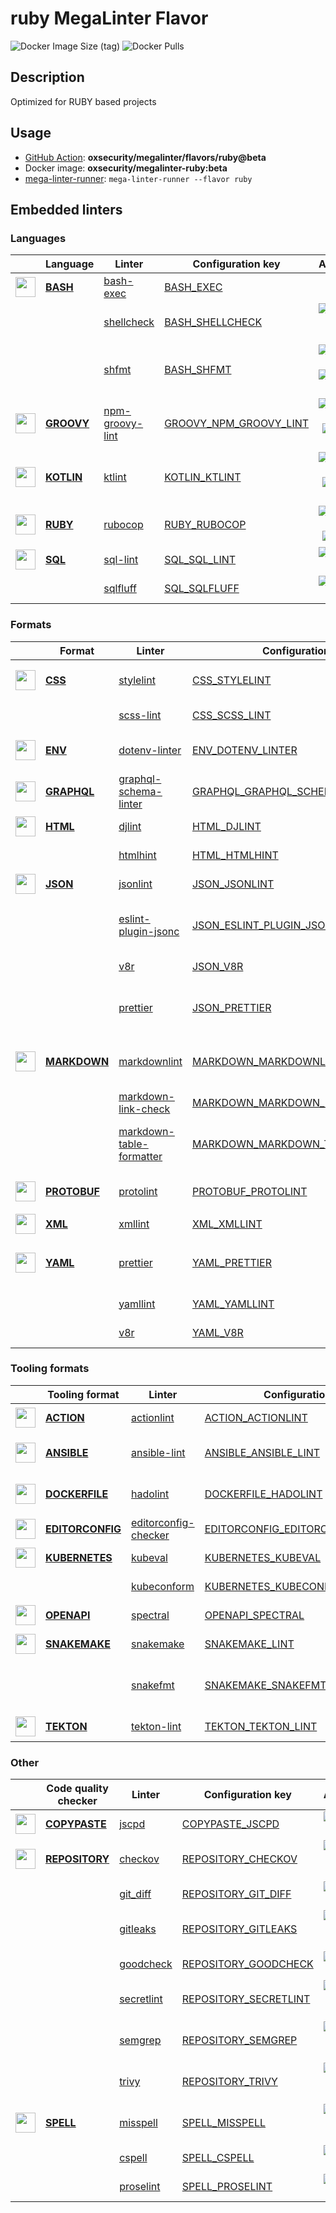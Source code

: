 # ruby MegaLinter Flavor

![Docker Image Size (tag)](https://img.shields.io/docker/image-size/oxsecurity/megalinter-ruby/beta)
![Docker Pulls](https://img.shields.io/docker/pulls/oxsecurity/megalinter-ruby)

## Description

Optimized for RUBY based projects

## Usage

- [GitHub Action](https://oxsecurity.github.io/megalinter/beta/installation/#github-action): **oxsecurity/megalinter/flavors/ruby@beta**
- Docker image: **oxsecurity/megalinter-ruby:beta**
- [mega-linter-runner](https://oxsecurity.github.io/megalinter/beta/mega-linter-runner/): `mega-linter-runner --flavor ruby`

## Embedded linters

### Languages

|                                                                             <!-- -->                                                                             | Language                                                                       | Linter                                                                                              | Configuration key                                                                                          |                                                                                                                     Additional                                                                                                                      |
|:----------------------------------------------------------------------------------------------------------------------------------------------------------------:|--------------------------------------------------------------------------------|-----------------------------------------------------------------------------------------------------|------------------------------------------------------------------------------------------------------------|:---------------------------------------------------------------------------------------------------------------------------------------------------------------------------------------------------------------------------------------------------:|
|  <img src="https://github.com/oxsecurity/megalinter/raw/main/docs/assets/icons/bash.ico" alt="" height="32px" class="megalinter-icon"></a> <!-- linter-icon -->  | [**BASH**](https://oxsecurity.github.io/megalinter/beta/descriptors/bash/)     | [bash-exec](https://oxsecurity.github.io/megalinter/beta/descriptors/bash_bash_exec/)               | [BASH_EXEC](https://oxsecurity.github.io/megalinter/beta/descriptors/bash_bash_exec/)                      |                                                                                                                                                                                                                                                     |
|                                                                  <!-- --> <!-- linter-icon -->                                                                   |                                                                                | [shellcheck](https://oxsecurity.github.io/megalinter/beta/descriptors/bash_shellcheck/)             | [BASH_SHELLCHECK](https://oxsecurity.github.io/megalinter/beta/descriptors/bash_shellcheck/)               |                                [![GitHub stars](https://img.shields.io/github/stars/koalaman/shellcheck?cacheSeconds=3600)](https://github.com/koalaman/shellcheck) ![sarif](https://shields.io/badge/-SARIF-orange)                                |
|                                                                  <!-- --> <!-- linter-icon -->                                                                   |                                                                                | [shfmt](https://oxsecurity.github.io/megalinter/beta/descriptors/bash_shfmt/)                       | [BASH_SHFMT](https://oxsecurity.github.io/megalinter/beta/descriptors/bash_shfmt/)                         |                                        [![GitHub stars](https://img.shields.io/github/stars/mvdan/sh?cacheSeconds=3600)](https://github.com/mvdan/sh) ![formatter](https://shields.io/badge/-format-yellow)                                         |
| <img src="https://github.com/oxsecurity/megalinter/raw/main/docs/assets/icons/groovy.ico" alt="" height="32px" class="megalinter-icon"></a> <!-- linter-icon --> | [**GROOVY**](https://oxsecurity.github.io/megalinter/beta/descriptors/groovy/) | [npm-groovy-lint](https://oxsecurity.github.io/megalinter/beta/descriptors/groovy_npm_groovy_lint/) | [GROOVY_NPM_GROOVY_LINT](https://oxsecurity.github.io/megalinter/beta/descriptors/groovy_npm_groovy_lint/) | [![GitHub stars](https://img.shields.io/github/stars/nvuillam/npm-groovy-lint?cacheSeconds=3600)](https://github.com/nvuillam/npm-groovy-lint) ![autofix](https://shields.io/badge/-autofix-green) ![sarif](https://shields.io/badge/-SARIF-orange) |
| <img src="https://github.com/oxsecurity/megalinter/raw/main/docs/assets/icons/kotlin.ico" alt="" height="32px" class="megalinter-icon"></a> <!-- linter-icon --> | [**KOTLIN**](https://oxsecurity.github.io/megalinter/beta/descriptors/kotlin/) | [ktlint](https://oxsecurity.github.io/megalinter/beta/descriptors/kotlin_ktlint/)                   | [KOTLIN_KTLINT](https://oxsecurity.github.io/megalinter/beta/descriptors/kotlin_ktlint/)                   |         [![GitHub stars](https://img.shields.io/github/stars/pinterest/ktlint?cacheSeconds=3600)](https://github.com/pinterest/ktlint) ![autofix](https://shields.io/badge/-autofix-green) ![sarif](https://shields.io/badge/-SARIF-orange)         |
|  <img src="https://github.com/oxsecurity/megalinter/raw/main/docs/assets/icons/ruby.ico" alt="" height="32px" class="megalinter-icon"></a> <!-- linter-icon -->  | [**RUBY**](https://oxsecurity.github.io/megalinter/beta/descriptors/ruby/)     | [rubocop](https://oxsecurity.github.io/megalinter/beta/descriptors/ruby_rubocop/)                   | [RUBY_RUBOCOP](https://oxsecurity.github.io/megalinter/beta/descriptors/ruby_rubocop/)                     |                               [![GitHub stars](https://img.shields.io/github/stars/rubocop-hq/rubocop?cacheSeconds=3600)](https://github.com/rubocop-hq/rubocop) ![autofix](https://shields.io/badge/-autofix-green)                                |
|  <img src="https://github.com/oxsecurity/megalinter/raw/main/docs/assets/icons/sql.ico" alt="" height="32px" class="megalinter-icon"></a> <!-- linter-icon -->   | [**SQL**](https://oxsecurity.github.io/megalinter/beta/descriptors/sql/)       | [sql-lint](https://oxsecurity.github.io/megalinter/beta/descriptors/sql_sql_lint/)                  | [SQL_SQL_LINT](https://oxsecurity.github.io/megalinter/beta/descriptors/sql_sql_lint/)                     |                                                       [![GitHub stars](https://img.shields.io/github/stars/joereynolds/sql-lint?cacheSeconds=3600)](https://github.com/joereynolds/sql-lint)                                                        |
|                                                                  <!-- --> <!-- linter-icon -->                                                                   |                                                                                | [sqlfluff](https://oxsecurity.github.io/megalinter/beta/descriptors/sql_sqlfluff/)                  | [SQL_SQLFLUFF](https://oxsecurity.github.io/megalinter/beta/descriptors/sql_sqlfluff/)                     |                                                          [![GitHub stars](https://img.shields.io/github/stars/sqlfluff/sqlfluff?cacheSeconds=3600)](https://github.com/sqlfluff/sqlfluff)                                                           |

### Formats

|                                                                              <!-- -->                                                                              | Format                                                                             | Linter                                                                                                                  | Configuration key                                                                                                                |                                                                                                                          Additional                                                                                                                           |
|:------------------------------------------------------------------------------------------------------------------------------------------------------------------:|------------------------------------------------------------------------------------|-------------------------------------------------------------------------------------------------------------------------|----------------------------------------------------------------------------------------------------------------------------------|:-------------------------------------------------------------------------------------------------------------------------------------------------------------------------------------------------------------------------------------------------------------:|
|   <img src="https://github.com/oxsecurity/megalinter/raw/main/docs/assets/icons/css.ico" alt="" height="32px" class="megalinter-icon"></a> <!-- linter-icon -->    | [**CSS**](https://oxsecurity.github.io/megalinter/beta/descriptors/css/)           | [stylelint](https://oxsecurity.github.io/megalinter/beta/descriptors/css_stylelint/)                                    | [CSS_STYLELINT](https://oxsecurity.github.io/megalinter/beta/descriptors/css_stylelint/)                                         |                                   [![GitHub stars](https://img.shields.io/github/stars/stylelint/stylelint?cacheSeconds=3600)](https://github.com/stylelint/stylelint) ![autofix](https://shields.io/badge/-autofix-green)                                    |
|                                                                   <!-- --> <!-- linter-icon -->                                                                    |                                                                                    | [scss-lint](https://oxsecurity.github.io/megalinter/beta/descriptors/css_scss_lint/)                                    | [CSS_SCSS_LINT](https://oxsecurity.github.io/megalinter/beta/descriptors/css_scss_lint/)                                         |                                                                   [![GitHub stars](https://img.shields.io/github/stars/sds/scss-lint?cacheSeconds=3600)](https://github.com/sds/scss-lint)                                                                    |
|   <img src="https://github.com/oxsecurity/megalinter/raw/main/docs/assets/icons/env.ico" alt="" height="32px" class="megalinter-icon"></a> <!-- linter-icon -->    | [**ENV**](https://oxsecurity.github.io/megalinter/beta/descriptors/env/)           | [dotenv-linter](https://oxsecurity.github.io/megalinter/beta/descriptors/env_dotenv_linter/)                            | [ENV_DOTENV_LINTER](https://oxsecurity.github.io/megalinter/beta/descriptors/env_dotenv_linter/)                                 |                           [![GitHub stars](https://img.shields.io/github/stars/dotenv-linter/dotenv-linter?cacheSeconds=3600)](https://github.com/dotenv-linter/dotenv-linter) ![autofix](https://shields.io/badge/-autofix-green)                            |
| <img src="https://github.com/oxsecurity/megalinter/raw/main/docs/assets/icons/graphql.ico" alt="" height="32px" class="megalinter-icon"></a> <!-- linter-icon -->  | [**GRAPHQL**](https://oxsecurity.github.io/megalinter/beta/descriptors/graphql/)   | [graphql-schema-linter](https://oxsecurity.github.io/megalinter/beta/descriptors/graphql_graphql_schema_linter/)        | [GRAPHQL_GRAPHQL_SCHEMA_LINTER](https://oxsecurity.github.io/megalinter/beta/descriptors/graphql_graphql_schema_linter/)         |                                                  [![GitHub stars](https://img.shields.io/github/stars/cjoudrey/graphql-schema-linter?cacheSeconds=3600)](https://github.com/cjoudrey/graphql-schema-linter)                                                   |
|   <img src="https://github.com/oxsecurity/megalinter/raw/main/docs/assets/icons/html.ico" alt="" height="32px" class="megalinter-icon"></a> <!-- linter-icon -->   | [**HTML**](https://oxsecurity.github.io/megalinter/beta/descriptors/html/)         | [djlint](https://oxsecurity.github.io/megalinter/beta/descriptors/html_djlint/)                                         | [HTML_DJLINT](https://oxsecurity.github.io/megalinter/beta/descriptors/html_djlint/)                                             |                                                     [![GitHub stars](https://img.shields.io/github/stars/Riverside-Healthcare/djlint?cacheSeconds=3600)](https://github.com/Riverside-Healthcare/djlint)                                                      |
|                                                                   <!-- --> <!-- linter-icon -->                                                                    |                                                                                    | [htmlhint](https://oxsecurity.github.io/megalinter/beta/descriptors/html_htmlhint/)                                     | [HTML_HTMLHINT](https://oxsecurity.github.io/megalinter/beta/descriptors/html_htmlhint/)                                         |                                                               [![GitHub stars](https://img.shields.io/github/stars/htmlhint/HTMLHint?cacheSeconds=3600)](https://github.com/htmlhint/HTMLHint)                                                                |
|   <img src="https://github.com/oxsecurity/megalinter/raw/main/docs/assets/icons/json.ico" alt="" height="32px" class="megalinter-icon"></a> <!-- linter-icon -->   | [**JSON**](https://oxsecurity.github.io/megalinter/beta/descriptors/json/)         | [jsonlint](https://oxsecurity.github.io/megalinter/beta/descriptors/json_jsonlint/)                                     | [JSON_JSONLINT](https://oxsecurity.github.io/megalinter/beta/descriptors/json_jsonlint/)                                         |                                                                [![GitHub stars](https://img.shields.io/github/stars/prantlf/jsonlint?cacheSeconds=3600)](https://github.com/prantlf/jsonlint)                                                                 |
|                                                                   <!-- --> <!-- linter-icon -->                                                                    |                                                                                    | [eslint-plugin-jsonc](https://oxsecurity.github.io/megalinter/beta/descriptors/json_eslint_plugin_jsonc/)               | [JSON_ESLINT_PLUGIN_JSONC](https://oxsecurity.github.io/megalinter/beta/descriptors/json_eslint_plugin_jsonc/)                   | [![GitHub stars](https://img.shields.io/github/stars/ota-meshi/eslint-plugin-jsonc?cacheSeconds=3600)](https://github.com/ota-meshi/eslint-plugin-jsonc) ![autofix](https://shields.io/badge/-autofix-green) ![sarif](https://shields.io/badge/-SARIF-orange) |
|                                                                   <!-- --> <!-- linter-icon -->                                                                    |                                                                                    | [v8r](https://oxsecurity.github.io/megalinter/beta/descriptors/json_v8r/)                                               | [JSON_V8R](https://oxsecurity.github.io/megalinter/beta/descriptors/json_v8r/)                                                   |                                                                    [![GitHub stars](https://img.shields.io/github/stars/chris48s/v8r?cacheSeconds=3600)](https://github.com/chris48s/v8r)                                                                     |
|                                                                   <!-- --> <!-- linter-icon -->                                                                    |                                                                                    | [prettier](https://oxsecurity.github.io/megalinter/beta/descriptors/json_prettier/)                                     | [JSON_PRETTIER](https://oxsecurity.github.io/megalinter/beta/descriptors/json_prettier/)                                         |                                    [![GitHub stars](https://img.shields.io/github/stars/prettier/prettier?cacheSeconds=3600)](https://github.com/prettier/prettier) ![formatter](https://shields.io/badge/-format-yellow)                                     |
| <img src="https://github.com/oxsecurity/megalinter/raw/main/docs/assets/icons/markdown.ico" alt="" height="32px" class="megalinter-icon"></a> <!-- linter-icon --> | [**MARKDOWN**](https://oxsecurity.github.io/megalinter/beta/descriptors/markdown/) | [markdownlint](https://oxsecurity.github.io/megalinter/beta/descriptors/markdown_markdownlint/)                         | [MARKDOWN_MARKDOWNLINT](https://oxsecurity.github.io/megalinter/beta/descriptors/markdown_markdownlint/)                         |                              [![GitHub stars](https://img.shields.io/github/stars/DavidAnson/markdownlint?cacheSeconds=3600)](https://github.com/DavidAnson/markdownlint) ![formatter](https://shields.io/badge/-format-yellow)                               |
|                                                                   <!-- --> <!-- linter-icon -->                                                                    |                                                                                    | [markdown-link-check](https://oxsecurity.github.io/megalinter/beta/descriptors/markdown_markdown_link_check/)           | [MARKDOWN_MARKDOWN_LINK_CHECK](https://oxsecurity.github.io/megalinter/beta/descriptors/markdown_markdown_link_check/)           |                                                       [![GitHub stars](https://img.shields.io/github/stars/tcort/markdown-link-check?cacheSeconds=3600)](https://github.com/tcort/markdown-link-check)                                                        |
|                                                                   <!-- --> <!-- linter-icon -->                                                                    |                                                                                    | [markdown-table-formatter](https://oxsecurity.github.io/megalinter/beta/descriptors/markdown_markdown_table_formatter/) | [MARKDOWN_MARKDOWN_TABLE_FORMATTER](https://oxsecurity.github.io/megalinter/beta/descriptors/markdown_markdown_table_formatter/) |                    [![GitHub stars](https://img.shields.io/github/stars/nvuillam/markdown-table-formatter?cacheSeconds=3600)](https://github.com/nvuillam/markdown-table-formatter) ![formatter](https://shields.io/badge/-format-yellow)                     |
| <img src="https://github.com/oxsecurity/megalinter/raw/main/docs/assets/icons/protobuf.ico" alt="" height="32px" class="megalinter-icon"></a> <!-- linter-icon --> | [**PROTOBUF**](https://oxsecurity.github.io/megalinter/beta/descriptors/protobuf/) | [protolint](https://oxsecurity.github.io/megalinter/beta/descriptors/protobuf_protolint/)                               | [PROTOBUF_PROTOLINT](https://oxsecurity.github.io/megalinter/beta/descriptors/protobuf_protolint/)                               |                                   [![GitHub stars](https://img.shields.io/github/stars/yoheimuta/protolint?cacheSeconds=3600)](https://github.com/yoheimuta/protolint) ![autofix](https://shields.io/badge/-autofix-green)                                    |
|   <img src="https://github.com/oxsecurity/megalinter/raw/main/docs/assets/icons/xml.ico" alt="" height="32px" class="megalinter-icon"></a> <!-- linter-icon -->    | [**XML**](https://oxsecurity.github.io/megalinter/beta/descriptors/xml/)           | [xmllint](https://oxsecurity.github.io/megalinter/beta/descriptors/xml_xmllint/)                                        | [XML_XMLLINT](https://oxsecurity.github.io/megalinter/beta/descriptors/xml_xmllint/)                                             |                                                                                                                                                                                                                                                               |
|   <img src="https://github.com/oxsecurity/megalinter/raw/main/docs/assets/icons/yaml.ico" alt="" height="32px" class="megalinter-icon"></a> <!-- linter-icon -->   | [**YAML**](https://oxsecurity.github.io/megalinter/beta/descriptors/yaml/)         | [prettier](https://oxsecurity.github.io/megalinter/beta/descriptors/yaml_prettier/)                                     | [YAML_PRETTIER](https://oxsecurity.github.io/megalinter/beta/descriptors/yaml_prettier/)                                         |                                    [![GitHub stars](https://img.shields.io/github/stars/prettier/prettier?cacheSeconds=3600)](https://github.com/prettier/prettier) ![formatter](https://shields.io/badge/-format-yellow)                                     |
|                                                                   <!-- --> <!-- linter-icon -->                                                                    |                                                                                    | [yamllint](https://oxsecurity.github.io/megalinter/beta/descriptors/yaml_yamllint/)                                     | [YAML_YAMLLINT](https://oxsecurity.github.io/megalinter/beta/descriptors/yaml_yamllint/)                                         |                                                            [![GitHub stars](https://img.shields.io/github/stars/adrienverge/yamllint?cacheSeconds=3600)](https://github.com/adrienverge/yamllint)                                                             |
|                                                                   <!-- --> <!-- linter-icon -->                                                                    |                                                                                    | [v8r](https://oxsecurity.github.io/megalinter/beta/descriptors/yaml_v8r/)                                               | [YAML_V8R](https://oxsecurity.github.io/megalinter/beta/descriptors/yaml_v8r/)                                                   |                                                                    [![GitHub stars](https://img.shields.io/github/stars/chris48s/v8r?cacheSeconds=3600)](https://github.com/chris48s/v8r)                                                                     |

### Tooling formats

|                                                                                <!-- -->                                                                                | Tooling format                                                                             | Linter                                                                                                              | Configuration key                                                                                                                |                                                                                        Additional                                                                                        |
|:----------------------------------------------------------------------------------------------------------------------------------------------------------------------:|--------------------------------------------------------------------------------------------|---------------------------------------------------------------------------------------------------------------------|----------------------------------------------------------------------------------------------------------------------------------|:----------------------------------------------------------------------------------------------------------------------------------------------------------------------------------------:|
|   <img src="https://github.com/oxsecurity/megalinter/raw/main/docs/assets/icons/default.ico" alt="" height="32px" class="megalinter-icon"></a> <!-- linter-icon -->    | [**ACTION**](https://oxsecurity.github.io/megalinter/beta/descriptors/action/)             | [actionlint](https://oxsecurity.github.io/megalinter/beta/descriptors/action_actionlint/)                           | [ACTION_ACTIONLINT](https://oxsecurity.github.io/megalinter/beta/descriptors/action_actionlint/)                                 |                              [![GitHub stars](https://img.shields.io/github/stars/rhysd/actionlint?cacheSeconds=3600)](https://github.com/rhysd/actionlint)                              |
|   <img src="https://github.com/oxsecurity/megalinter/raw/main/docs/assets/icons/ansible.ico" alt="" height="32px" class="megalinter-icon"></a> <!-- linter-icon -->    | [**ANSIBLE**](https://oxsecurity.github.io/megalinter/beta/descriptors/ansible/)           | [ansible-lint](https://oxsecurity.github.io/megalinter/beta/descriptors/ansible_ansible_lint/)                      | [ANSIBLE_ANSIBLE_LINT](https://oxsecurity.github.io/megalinter/beta/descriptors/ansible_ansible_lint/)                           | [![GitHub stars](https://img.shields.io/github/stars/ansible/ansible-lint?cacheSeconds=3600)](https://github.com/ansible/ansible-lint) ![sarif](https://shields.io/badge/-SARIF-orange)  |
|  <img src="https://github.com/oxsecurity/megalinter/raw/main/docs/assets/icons/dockerfile.ico" alt="" height="32px" class="megalinter-icon"></a> <!-- linter-icon -->  | [**DOCKERFILE**](https://oxsecurity.github.io/megalinter/beta/descriptors/dockerfile/)     | [hadolint](https://oxsecurity.github.io/megalinter/beta/descriptors/dockerfile_hadolint/)                           | [DOCKERFILE_HADOLINT](https://oxsecurity.github.io/megalinter/beta/descriptors/dockerfile_hadolint/)                             |    [![GitHub stars](https://img.shields.io/github/stars/hadolint/hadolint?cacheSeconds=3600)](https://github.com/hadolint/hadolint) ![sarif](https://shields.io/badge/-SARIF-orange)     |
| <img src="https://github.com/oxsecurity/megalinter/raw/main/docs/assets/icons/editorconfig.ico" alt="" height="32px" class="megalinter-icon"></a> <!-- linter-icon --> | [**EDITORCONFIG**](https://oxsecurity.github.io/megalinter/beta/descriptors/editorconfig/) | [editorconfig-checker](https://oxsecurity.github.io/megalinter/beta/descriptors/editorconfig_editorconfig_checker/) | [EDITORCONFIG_EDITORCONFIG_CHECKER](https://oxsecurity.github.io/megalinter/beta/descriptors/editorconfig_editorconfig_checker/) |     [![GitHub stars](https://img.shields.io/github/stars/editorconfig-checker/editorconfig-checker?cacheSeconds=3600)](https://github.com/editorconfig-checker/editorconfig-checker)     |
|  <img src="https://github.com/oxsecurity/megalinter/raw/main/docs/assets/icons/kubernetes.ico" alt="" height="32px" class="megalinter-icon"></a> <!-- linter-icon -->  | [**KUBERNETES**](https://oxsecurity.github.io/megalinter/beta/descriptors/kubernetes/)     | [kubeval](https://oxsecurity.github.io/megalinter/beta/descriptors/kubernetes_kubeval/)                             | [KUBERNETES_KUBEVAL](https://oxsecurity.github.io/megalinter/beta/descriptors/kubernetes_kubeval/)                               |                           [![GitHub stars](https://img.shields.io/github/stars/instrumenta/kubeval?cacheSeconds=3600)](https://github.com/instrumenta/kubeval)                           |
|                                                                     <!-- --> <!-- linter-icon -->                                                                      |                                                                                            | [kubeconform](https://oxsecurity.github.io/megalinter/beta/descriptors/kubernetes_kubeconform/)                     | [KUBERNETES_KUBECONFORM](https://oxsecurity.github.io/megalinter/beta/descriptors/kubernetes_kubeconform/)                       |                             [![GitHub stars](https://img.shields.io/github/stars/yannh/kubeconform?cacheSeconds=3600)](https://github.com/yannh/kubeconform)                             |
|   <img src="https://github.com/oxsecurity/megalinter/raw/main/docs/assets/icons/openapi.ico" alt="" height="32px" class="megalinter-icon"></a> <!-- linter-icon -->    | [**OPENAPI**](https://oxsecurity.github.io/megalinter/beta/descriptors/openapi/)           | [spectral](https://oxsecurity.github.io/megalinter/beta/descriptors/openapi_spectral/)                              | [OPENAPI_SPECTRAL](https://oxsecurity.github.io/megalinter/beta/descriptors/openapi_spectral/)                                   |                          [![GitHub stars](https://img.shields.io/github/stars/stoplightio/spectral?cacheSeconds=3600)](https://github.com/stoplightio/spectral)                          |
|  <img src="https://github.com/oxsecurity/megalinter/raw/main/docs/assets/icons/snakemake.ico" alt="" height="32px" class="megalinter-icon"></a> <!-- linter-icon -->   | [**SNAKEMAKE**](https://oxsecurity.github.io/megalinter/beta/descriptors/snakemake/)       | [snakemake](https://oxsecurity.github.io/megalinter/beta/descriptors/snakemake_snakemake/)                          | [SNAKEMAKE_LINT](https://oxsecurity.github.io/megalinter/beta/descriptors/snakemake_snakemake/)                                  |                           [![GitHub stars](https://img.shields.io/github/stars/snakemake/snakemake?cacheSeconds=3600)](https://github.com/snakemake/snakemake)                           |
|                                                                     <!-- --> <!-- linter-icon -->                                                                      |                                                                                            | [snakefmt](https://oxsecurity.github.io/megalinter/beta/descriptors/snakemake_snakefmt/)                            | [SNAKEMAKE_SNAKEFMT](https://oxsecurity.github.io/megalinter/beta/descriptors/snakemake_snakefmt/)                               | [![GitHub stars](https://img.shields.io/github/stars/snakemake/snakefmt?cacheSeconds=3600)](https://github.com/snakemake/snakefmt) ![formatter](https://shields.io/badge/-format-yellow) |
|    <img src="https://github.com/oxsecurity/megalinter/raw/main/docs/assets/icons/tekton.ico" alt="" height="32px" class="megalinter-icon"></a> <!-- linter-icon -->    | [**TEKTON**](https://oxsecurity.github.io/megalinter/beta/descriptors/tekton/)             | [tekton-lint](https://oxsecurity.github.io/megalinter/beta/descriptors/tekton_tekton_lint/)                         | [TEKTON_TEKTON_LINT](https://oxsecurity.github.io/megalinter/beta/descriptors/tekton_tekton_lint/)                               |                               [![GitHub stars](https://img.shields.io/github/stars/IBM/tekton-lint?cacheSeconds=3600)](https://github.com/IBM/tekton-lint)                               |

### Other

|                                                                              <!-- -->                                                                               | Code quality checker                                                                   | Linter                                                                                        | Configuration key                                                                                        |                                                                                        Additional                                                                                         |
|:-------------------------------------------------------------------------------------------------------------------------------------------------------------------:|----------------------------------------------------------------------------------------|-----------------------------------------------------------------------------------------------|----------------------------------------------------------------------------------------------------------|:-----------------------------------------------------------------------------------------------------------------------------------------------------------------------------------------:|
| <img src="https://github.com/oxsecurity/megalinter/raw/main/docs/assets/icons/copypaste.ico" alt="" height="32px" class="megalinter-icon"></a> <!-- linter-icon --> | [**COPYPASTE**](https://oxsecurity.github.io/megalinter/beta/descriptors/copypaste/)   | [jscpd](https://oxsecurity.github.io/megalinter/beta/descriptors/copypaste_jscpd/)            | [COPYPASTE_JSCPD](https://oxsecurity.github.io/megalinter/beta/descriptors/copypaste_jscpd/)             |                              [![GitHub stars](https://img.shields.io/github/stars/kucherenko/jscpd?cacheSeconds=3600)](https://github.com/kucherenko/jscpd)                               |
|  <img src="https://github.com/oxsecurity/megalinter/raw/main/docs/assets/icons/default.ico" alt="" height="32px" class="megalinter-icon"></a> <!-- linter-icon -->  | [**REPOSITORY**](https://oxsecurity.github.io/megalinter/beta/descriptors/repository/) | [checkov](https://oxsecurity.github.io/megalinter/beta/descriptors/repository_checkov/)       | [REPOSITORY_CHECKOV](https://oxsecurity.github.io/megalinter/beta/descriptors/repository_checkov/)       |  [![GitHub stars](https://img.shields.io/github/stars/bridgecrewio/checkov?cacheSeconds=3600)](https://github.com/bridgecrewio/checkov) ![sarif](https://shields.io/badge/-SARIF-orange)  |
|                                                                    <!-- --> <!-- linter-icon -->                                                                    |                                                                                        | [git_diff](https://oxsecurity.github.io/megalinter/beta/descriptors/repository_git_diff/)     | [REPOSITORY_GIT_DIFF](https://oxsecurity.github.io/megalinter/beta/descriptors/repository_git_diff/)     |                                       [![GitHub stars](https://img.shields.io/github/stars/git/git?cacheSeconds=3600)](https://github.com/git/git)                                        |
|                                                                    <!-- --> <!-- linter-icon -->                                                                    |                                                                                        | [gitleaks](https://oxsecurity.github.io/megalinter/beta/descriptors/repository_gitleaks/)     | [REPOSITORY_GITLEAKS](https://oxsecurity.github.io/megalinter/beta/descriptors/repository_gitleaks/)     |  [![GitHub stars](https://img.shields.io/github/stars/zricethezav/gitleaks?cacheSeconds=3600)](https://github.com/zricethezav/gitleaks) ![sarif](https://shields.io/badge/-SARIF-orange)  |
|                                                                    <!-- --> <!-- linter-icon -->                                                                    |                                                                                        | [goodcheck](https://oxsecurity.github.io/megalinter/beta/descriptors/repository_goodcheck/)   | [REPOSITORY_GOODCHECK](https://oxsecurity.github.io/megalinter/beta/descriptors/repository_goodcheck/)   |                               [![GitHub stars](https://img.shields.io/github/stars/sider/goodcheck?cacheSeconds=3600)](https://github.com/sider/goodcheck)                                |
|                                                                    <!-- --> <!-- linter-icon -->                                                                    |                                                                                        | [secretlint](https://oxsecurity.github.io/megalinter/beta/descriptors/repository_secretlint/) | [REPOSITORY_SECRETLINT](https://oxsecurity.github.io/megalinter/beta/descriptors/repository_secretlint/) | [![GitHub stars](https://img.shields.io/github/stars/secretlint/secretlint?cacheSeconds=3600)](https://github.com/secretlint/secretlint) ![sarif](https://shields.io/badge/-SARIF-orange) |
|                                                                    <!-- --> <!-- linter-icon -->                                                                    |                                                                                        | [semgrep](https://oxsecurity.github.io/megalinter/beta/descriptors/repository_semgrep/)       | [REPOSITORY_SEMGREP](https://oxsecurity.github.io/megalinter/beta/descriptors/repository_semgrep/)       |  [![GitHub stars](https://img.shields.io/github/stars/returntocorp/semgrep?cacheSeconds=3600)](https://github.com/returntocorp/semgrep) ![sarif](https://shields.io/badge/-SARIF-orange)  |
|                                                                    <!-- --> <!-- linter-icon -->                                                                    |                                                                                        | [trivy](https://oxsecurity.github.io/megalinter/beta/descriptors/repository_trivy/)           | [REPOSITORY_TRIVY](https://oxsecurity.github.io/megalinter/beta/descriptors/repository_trivy/)           |    [![GitHub stars](https://img.shields.io/github/stars/aquasecurity/trivy?cacheSeconds=3600)](https://github.com/aquasecurity/trivy) ![sarif](https://shields.io/badge/-SARIF-orange)    |
|   <img src="https://github.com/oxsecurity/megalinter/raw/main/docs/assets/icons/spell.ico" alt="" height="32px" class="megalinter-icon"></a> <!-- linter-icon -->   | [**SPELL**](https://oxsecurity.github.io/megalinter/beta/descriptors/spell/)           | [misspell](https://oxsecurity.github.io/megalinter/beta/descriptors/spell_misspell/)          | [SPELL_MISSPELL](https://oxsecurity.github.io/megalinter/beta/descriptors/spell_misspell/)               |    [![GitHub stars](https://img.shields.io/github/stars/client9/misspell?cacheSeconds=3600)](https://github.com/client9/misspell) ![autofix](https://shields.io/badge/-autofix-green)     |
|                                                                    <!-- --> <!-- linter-icon -->                                                                    |                                                                                        | [cspell](https://oxsecurity.github.io/megalinter/beta/descriptors/spell_cspell/)              | [SPELL_CSPELL](https://oxsecurity.github.io/megalinter/beta/descriptors/spell_cspell/)                   |                     [![GitHub stars](https://img.shields.io/github/stars/streetsidesoftware/cspell?cacheSeconds=3600)](https://github.com/streetsidesoftware/cspell)                      |
|                                                                    <!-- --> <!-- linter-icon -->                                                                    |                                                                                        | [proselint](https://oxsecurity.github.io/megalinter/beta/descriptors/spell_proselint/)        | [SPELL_PROSELINT](https://oxsecurity.github.io/megalinter/beta/descriptors/spell_proselint/)             |                            [![GitHub stars](https://img.shields.io/github/stars/amperser/proselint?cacheSeconds=3600)](https://github.com/amperser/proselint)                             |

